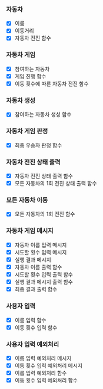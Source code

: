 
### 자동차
- [x] 이름
- [x] 이동거리
- [x] 자동차 전진 함수 

### 자동차 게임
- [x] 참여하는 자동차
- [x] 게임 진행 함수
- [x] 이동 횟수에 따른 자동차 전진 함수

### 자동차 생성
- [x] 참여하는 자동차 생성 함수

### 자동차 게임 판정
- [x] 최종 우승자 판정 함수

### 자동차 전진 상태 출력
- [x] 자동차 전진 상태 출력 함수
- [x] 모든 자동차의 1회 전진 상태 출력 함수

### 모든 자동차 이동
- [x] 모든 자동차의 1회 전진 함수

### 자동차 게임 메시지
- [x] 자동차 이름 입력 메시지
- [x] 시도할 횟수 입력 메시지
- [x] 실행 결과 메시지
- [x] 자동차 이름 출력 함수
- [x] 시도할 횟수 입력 출력 함수
- [x] 실행 결과 메시지 출력 함수
- [x] 최종 결과 출력 함수

### 사용자 입력
- [x] 이름 입력 함수
- [x] 이동 횟수 입력 함수

### 사용자 입력 예외처리
- [x] 이름 입력 예외처리 메시지
- [x] 이동 횟수 입력 예외처리 메시지
- [x] 이름 입력 예외처리 함수
- [x] 이동 횟수 입력 예외처리 함수